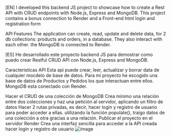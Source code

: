 [EN]
I developed this backend JS project to showcase how to create a Rest API with CRUD endpoints with Node.js, Express and MongoDB. This project contains a bonus connection to Render and a Front-end html login and registration form

API Features
The application can create, read, update and delete data, for 2 db collections: products and orders, in a database. They also interact with each other. the MongoDB is connected to Render.

[ES]
He desarrollado este proyecto backend JS para demostrar como puedo crear Restful CRUD API con Node.js, Express and MongoDB.

Caracteristicas API
Esta api puede crear, leer, actualizar y borrar data de cualquier mocdelo de base de datos. Para mi proyecto he escogido una base de datos de Productos y Pedidos los que interactuan entre ellos. MongoDB esta conectado con Render.

Hacer el CRUD de una colección de MongoDB
Crea mínimo una relación entre dos colecciones y haz una petición al servidor, aplicando un filtro de
datos
Hacer 2 rutas privadas, es decir, hacer login y registro de usuario para poder acceder a ellas.  utilizando la función populate(), traigo datos de una colección a otra gracias a una relación.
Publicar el proyecto en el servidor Render
Crea una interfaz sencilla para acceder a la API creada hacer login y registro de usuario
![image](https://github.com/ba23-python/API_NodeJS_Project_Bilyana/assets/153090623/227f9ebc-9d2d-4932-b743-5c9674994542)

